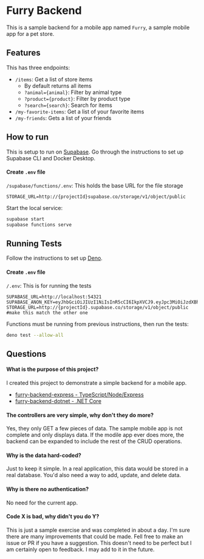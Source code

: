 # Furry Backend
This is a sample backend for a mobile app named `Furry`, a sample mobile app for a pet store.
## Features
This has three endpoints:
- `/items`: Get a list of store items
  - By default returns all items
  - `?animal={animal}`: Filter by animal type
  - `?product={product}`: Filter by product type
  - `?search={search}`: Search for items
- `/my-favorite-items`: Get a list of your favorite items
- `/my-friends`: Gets a list of your friends
## How to run
This is setup to run on [Supabase](https://supabase.com/). Go through the instructions to set up Supabase CLI and Docker Desktop.

#### Create `.env` file
`/supabase/functions/.env`: This holds the base URL for the file storage
```
STORAGE_URL=http://{projectId}supabase.co/storage/v1/object/public
```

Start the local service:
```bash
supabase start
supabase functions serve
```

## Running Tests
Follow the instructions to set up [Deno](https://deno.com/).
#### Create `.env` file

`/.env`: This is for running the tests
```
SUPABASE_URL=http://localhost:54321
SUPABASE_ANON_KEY=eyJhbGciOiJIUzI1NiIsInR5cCI6IkpXVCJ9.eyJpc3MiOiJzdXBhYmFzZS1kZW1vIiwicm9sZSI6ImFub24iLCJleHAiOjE5ODM4MTI5OTZ9.CRXP1A7WOeoJeXxjNni43kdQwgnWNReilDMblYTn_I0
STORAGE_URL=http://{projectId}.supabase.co/storage/v1/object/public #make this match the other one
```

Functions must be running from previous instructions, then run the tests:
```bash
deno test --allow-all
```

## Questions
#### What is the purpose of this project?
I created this project to demonstrate a simple backend for a mobile app.

- [furry-backend-express - TypeScript/Node/Express](https://github.com/noahcolvin/furry-backend-express)
- [furry-backend-dotnet - .NET Core](https://github.com/noahcolvin/furry-backend-dotnet)

#### The controllers are very simple, why don't they do more?
Yes, they only GET a few pieces of data. The sample mobile app is not complete and only displays data. If the modile app ever does more, the backend can be expanded to include the rest of the CRUD operations.

#### Why is the data hard-coded?
Just to keep it simple. In a real application, this data would be stored in a real database. You'd also need a way to add, update, and delete data.

#### Why is there no authentication?
No need for the current app.

#### Code X is bad, why didn't you do Y?
This is just a sample exercise and was completed in about a day. I'm sure there are many improvements that could be made. Fell free to make an issue or PR if you have a suggestion. This doesn't need to be perfect but I am certainly open to feedback. I may add to it in the future.